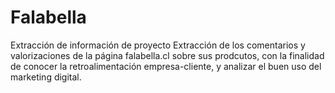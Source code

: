 # Falabella
Extracción de información de proyecto
Extracción de los comentarios y valorizaciones de la página falabella.cl sobre sus prodcutos, con la finalidad de conocer la retroalimentación empresa-cliente, y analizar el buen uso del marketing digital.
